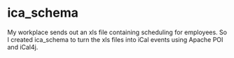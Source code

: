 # ica_schema

My workplace sends out an xls file containing scheduling for employees. 
So I created ica_schema to turn the xls files into iCal events using
Apache POI and iCal4j.